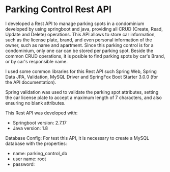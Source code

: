 # Parking Control Rest API

I developed a Rest API to manage parking spots in a condominium developed by using springboot and java, providing all CRUD (Create, Read, Update and Delete) operations.
This API allows to store car information, such as the license plate, brand, and even personal information of the owner, such as name and apartment.
Since this parking control is for a condominium, only one car can be stored per parking spot.
Beside the common CRUD operations, it is posible to find parking spots by car's Brand, or by car's responsible name.


I used some common libraries for this Rest API such Spring Web, Spring Data JPA, Validation, MySQL Driver and SpringFox Boot Starter 3.0.0 (for the API documentation).

Spring validation was used to validate the parking spot attributes, setting the car license plate to accept a maximum length of 7 characters, and also ensuring no blank attributes.

This Rest API was developed with:
- Springboot version: 2.7.17
- Java version: 1.8

Database Config: 
For test this API, it is necessary to create a MySQL database with the properties: 
- name: parking_control_db
- user name: root
- password: 
